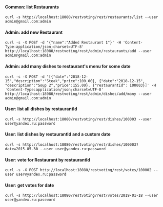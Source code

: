 #### Common: list Restaurants
`curl -s http://localhost:18080/restvoting/rest/restaurants/list --user admin@gmail.com:admin`

#### Admin: add new Restaurant
`curl -s -X POST -d '{"name":"Added Restaurant 1"}' -H 'Content-Type:application/json;charset=UTF-8' http://localhost:18080/restvoting/rest/admin/restaurants/add --user admin@gmail.com:admin`

#### Admin: add many dishes to restaurant's menu for some date
`curl -s -X POST -d '[{"date":"2018-12-15","description":"Steak","price":100.00}, {"date":"2018-12-15", 
"description":"Soup 2","price":155.00}, {"restaurantId": 100003}]' -H 'Content-Type:application/json;charset=UTF-8' 
http://localhost:18080/restvoting/rest/admin/dishes/add/many --user admin@gmail.com:admin`

#### User: list all dishes by restaurantId
`curl -s http://localhost:18080/restvoting/rest/dishes/100003 --user user@yandex.ru:password`

#### User: list dishes by restaurantId and a custom date 
`curl -s http://localhost:18080/restvoting/rest/dishes/100003?date=2015-05-30 --user user@yandex.ru:password`

#### User: vote for Restaurant by restaurantId
`curl -s -X POST http://localhost:18080/restvoting/rest/votes/100002 --user user@yandex.ru:password`

#### User: get votes for date
`curl -s http://localhost:18080/restvoting/rest/votes/2019-01-18 --user user@yandex.ru:password`